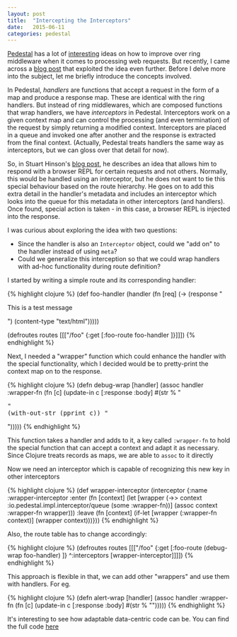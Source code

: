 ```yaml
---
layout: post
title:  "Intercepting the Interceptors"
date:   2015-06-11
categories: pedestal 
---
```


[Pedestal](https://github.com/pedestal/pedestal) has a lot of [interesting](https://github.com/pedestal/pedestal/blob/master/guides/documentation/service-interceptors.md) ideas on how to improve over ring middleware when it comes to processing web requests. But recently, I came across a [blog post](https://stuarth.github.io/clojure/pedestal-browser-repl/) that exploited the idea even further. Before I delve more into the subject, let me briefly introduce the concepts involved. 

In Pedestal, *handlers* are functions that accept a request in the form of a map and produce a response map. These are identical with the ring handlers. But instead of ring middlewares, which are composed functions that wrap handlers, we have *interceptors* in Pedestal. Interceptors work on a given context map and can control the processing (and even termination) of the request by simply returning a modified context. Interceptors are placed in a queue and invoked one after another and the response is extracted from the final context. (Actually, Pedestal treats handlers the same way as interceptors, but we can gloss over that detail for now).

So, in Stuart Hinson's [blog post](https://stuarth.github.io/clojure/pedestal-browser-repl/), he describes an idea that allows him to respond with a browser REPL for certain requests and not others. Normally, this would be handled using an interceptor, but he does not want to tie this special behaviour based on the route hierarchy. He goes on to add this extra detail in the handler's metadata and includes an interceptor which looks into the queue for this metadata in other interceptors (and handlers). Once found, special action is taken - in this case, a browser REPL is injected into the response.

I was curious about exploring the idea with two questions:
*   Since the handler is also an `Interceptor` object, could we "add on" to the handler instead of using `meta`?
*   Could we generalize this interception so that we could wrap handlers with ad-hoc functionality during route definition?

I started by writing a simple route and its corresponding handler:

{% highlight clojure %}
(def foo-handler
 (handler 
  (fn [req]
    (-> (response "<p>This is a test message</p>")
        (content-type "text/html")))))
        
(defroutes routes
  [[["/foo" {:get [:foo-route  foo-handler ]}]]])
{% endhighlight %}

Next, I needed a "wrapper" function which could enhance the handler with the special functionality, which I decided would be to pretty-print the context map on to the response.

{% highlight clojure %}
(defn debug-wrap [handler]
  (assoc handler :wrapper-fn 
    (fn [c] (update-in c [:response :body] #(str % "<pre>" (with-out-str (pprint c)) "</pre>")))))
{% endhighlight %}

This function takes a handler and adds to it, a key called `:wrapper-fn` to hold the special function that can accept a context and adapt it as necessary. Since Clojure treats records as maps, we are able to `assoc` to it directly

Now we need an interceptor which is capable of recognizing this new key in other interceptors

{% highlight clojure %}
(def wrapper-interceptor
  (interceptor 
   {:name :wrapper-interceptor
    :enter (fn [context]
             (let [wrapper (->> context :io.pedestal.impl.interceptor/queue (some :wrapper-fn))]
               (assoc context :wrapper-fn wrapper)))
    :leave (fn [context]
             (if-let [wrapper (:wrapper-fn context)]
               (wrapper context)))}))
{% endhighlight %}

Also, the route table has to change accordingly:

{% highlight clojure %}
(defroutes routes
  [[["/foo" {:get [:foo-route  (debug-wrap foo-handler) ]}
     ^:interceptors [wrapper-interceptor]]]])
{% endhighlight %}

This approach is flexible in that, we can add other "wrappers" and use them with handlers. For eg.

{% highlight clojure %}
(defn alert-wrap [handler]
  (assoc handler :wrapper-fn 
    (fn [c] (update-in c [:response :body] #(str % "<script>alert('Wrapped!');</script>")))))
{% endhighlight %}

It's interesting to see how adaptable data-centric code can be. You can find the full code [here]()

